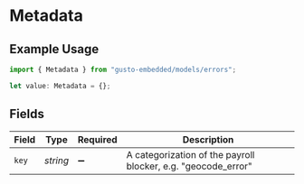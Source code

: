 # Metadata

## Example Usage

```typescript
import { Metadata } from "gusto-embedded/models/errors";

let value: Metadata = {};
```

## Fields

| Field                                                         | Type                                                          | Required                                                      | Description                                                   |
| ------------------------------------------------------------- | ------------------------------------------------------------- | ------------------------------------------------------------- | ------------------------------------------------------------- |
| `key`                                                         | *string*                                                      | :heavy_minus_sign:                                            | A categorization of the payroll blocker, e.g. "geocode_error" |